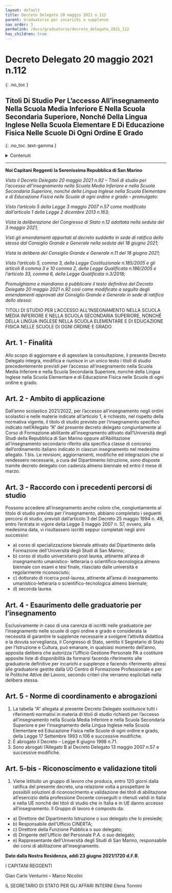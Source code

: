 ```yaml
---
layout: default
title: Decreto Delegato 20 maggio 2021 n.112
parent: Graduatorie per incarichi e supplenze
nav_order: 3
permalink: /docs/graduatorie/decreto_delegato_2021_112
has_children: true
---
```


# Decreto Delegato 20 maggio 2021 n.112 
{: .no_toc }

## Titoli Di Studio Per L’accesso All’insegnamento Nella Scuola Media Inferiore E Nella Scuola Secondaria Superiore, Nonché Della Lingua Inglese Nella Scuola Elementare E Di Educazione Fisica Nelle Scuole Di Ogni Ordine E Grado
{: .no_toc .text-gamma }

<details close markdown="block">
  <summary>
    Contenuti
  </summary>
  {: .text-delta .mt-6 }
1. TOC
{:toc}
</details>

---

**Noi Capitani Reggenti**
**la Serenissima Repubblica di San Marino**

*Visto il Decreto Delegato 20 maggio 2021 n.92 – Titoli di studio per l’accesso all’insegnamento nella Scuola Media Inferiore e nella Scuola Secondaria Superiore, nonché della Lingua Inglese nella Scuola Elementare e di Educazione Fisica nelle Scuole di ogni ordine e grado – promulgato:*

*Visto l’articolo 5 della Legge 3 maggio 2007 n.57 come modificato dall’articolo 1 della Legge 2 dicembre 2013 n.163;*

*Vista la deliberazione del Congresso di Stato n.12 adottata nella seduta del 3 maggio 2021;*

*Visti gli emendamenti apportati al decreto suddetto in sede di ratifica dello stesso dal Consiglio Grande e Generale nella seduta del 18 giugno 2021;*

*Vista la delibera del Consiglio Grande e Generale n.11 del 18 giugno 2021;*

*Visto l’articolo 5, comma 3, della Legge Costituzionale n.185/2005 e gli articoli 8 comma 3 e 10 comma 2, della Legge Qualificata n.186/2005 e l’articolo 33, comma 6, della Legge Qualificata n.3/2018;*

*Promulghiamo e mandiamo a pubblicare il testo definitivo del Decreto Delegato 20 maggio 2021 n.92 così come modificato a seguito degli emendamenti approvati dal Consiglio Grande e Generale in sede di ratifica dello stesso:*

TITOLI DI STUDIO PER L’ACCESSO ALL’INSEGNAMENTO NELLA SCUOLA MEDIA INFERIORE E NELLA SCUOLA SECONDARIA SUPERIORE, NONCHÉ DELLA LINGUA INGLESE NELLA SCUOLA ELEMENTARE E DI EDUCAZIONE FISICA NELLE SCUOLE DI OGNI ORDINE E GRADO

## Art. 1 - Finalità
Allo scopo di aggiornare e di agevolare la consultazione, il presente Decreto Delegato integra, modifica e riunisce in un unico testo i titoli di studio precedentemente previsti per l’accesso all’insegnamento nella Scuola Media Inferiore e nella Scuola Secondaria Superiore, nonché della Lingua Inglese nella Scuola Elementare e di Educazione Fisica nelle Scuole di ogni ordine e grado.

## Art. 2 - Ambito di applicazione
Dall’anno scolastico 2021/2022, per l’accesso all’insegnamento negli ordini scolastici e nelle materie indicate all’articolo 1, è richiesto, nel rispetto della normativa vigente, il titolo di studio
previsto per l’insegnamento specifico indicato nell’Allegato “A” del presente decreto delegato congiuntamente al Corso di Formazione abilitante all’insegnamento attivato dall’Università degli Studi della Repubblica di San Marino oppure all’Abilitazione all’insegnamento secondario riferito alla specifica classe di concorso dell’ordinamento italiano indicato in ciascun insegnamento nel medesimo allegato.
1 bis. Le revisioni, aggiornamenti, modifiche ed integrazioni che si rendessero necessarie, a cura del Dipartimento Istruzione, sono disposte tramite decreto delegato con cadenza almeno biennale ed entro il mese di marzo.

## Art. 3 - Raccordo con i precedenti percorsi di studio
Possono accedere all’insegnamento anche coloro che, congiuntamente al titolo di studio previsto per l’insegnamento, abbiano completato i seguenti percorsi di studio, previsti dall’articolo 3 del Decreto 25 maggio 1994 n. 49, entro l’entrata in vigore della Legge 3 maggio 2007 n. 57, ovvero, alla medesima data, vi risultassero iscritti seppur completati negli anni successivi:
- a) corso di specializzazione biennale attivato dal Dipartimento della Formazione dell'Università degli Studi di San Marino;
- b) corso di studio universitario post laurea, attinente all’area di insegnamento umanistico- letteraria o scientifico-tecnologica almeno biennale con esami e tesi finale, rilasciato dalle università e regolarmente riconosciuto;
- c) dottorato di ricerca post-laurea, attinente all’area di insegnamento umanistico-letteraria o scientifico-tecnologica almeno biennale;
- d) seconda laurea.

## Art. 4 - Esaurimento delle graduatorie per l’insegnamento
Esclusivamente in caso di una carenza di iscritti nelle graduatorie per l’insegnamento nelle scuole di ogni ordine e grado e considerata la necessità di garantire le supplenze necessarie a svolgere l’attività didattica e la dovuta sorveglianza, il Congresso di Stato, sentito il Segretario di Stato per l’Istruzione e Cultura, può emanare, in qualsiasi momento dell’anno, apposita delibera che autorizza l’Ufficio Gestione Personale PA a costituire apposite liste di disponibilità da formarsi facendo riferimento alle graduatorie definitive per incarichi e supplenze e facendo riferimento altresì alle graduatorie gestite dalla UO Centro di Formazione Professionale e per le Politiche Attive del Lavoro, secondo criteri che verranno esplicitati nella delibera stessa.

## Art. 5 - Norme di coordinamento e abrogazioni
1. La tabella “A” allegata al presente Decreto Delegato sostituisce tutti i riferimenti normativi in materia di titoli di studio richiesti per l’accesso all’insegnamento nella Scuola Media Inferiore e nella Scuola Secondaria Superiore e per l’insegnamento della Lingua Inglese nella Scuola Elementare ed Educazione Fisica nelle Scuole di ogni ordine e grado, della Legge 17 Settembre 1993 n.106 e successive modifiche.
1. È abrogato il Decreto – Legge 8 giugno 1998 n.71.
1. Sono abrogati l’Allegato B al Decreto Delegato 13 maggio 2007 n.57 e successive modifiche.

## Art. 5-bis - Riconoscimento e validazione titoli 
1. Viene istituito un gruppo di lavoro che produca, entro 120 giorni dalla ratifica del presente decreto, una relazione volta a prospettare le possibili soluzioni di riconoscimento e validazione dei titoli di abilitazione all’esercizio della professione Docente conseguiti o ritenuti validi in Italia e nella UE nonché dei titoli di studio che in Italia e in UE danno accesso all’insegnamento. Il Gruppo di lavoro è composto da:
- a) Direttore del Dipartimento Istruzione o suo delegato che lo presiede;
- b) Responsabile dell’Ufficio CINERTA;
- c) Direttore della Funzione Pubblica o suo delegato;
- d) Dirigente dell’Ufficio del Personale P.A. o suo delegato;
- e) Rappresentante dell’Università degli Studi di San Marino, responsabile dei corsi di abilitazione all’insegnamento.

**Dato dalla Nostra Residenza, addì 23 giugno 2021/1720 d.F.R.**

I CAPITANI REGGENTI

Gian Carlo Venturini – Marco Nicolini

IL SEGRETARIO DI STATO PER GLI AFFARI INTERNI 
Elena Tonnini